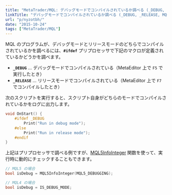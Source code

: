 ```yaml
---
title: "MetaTrader/MQL: デバッグモードでコンパイルされているか調べる (_DEBUG, _RELEASE, MQL5_DEBUGGING)"
linkTitle: "デバッグモードでコンパイルされているか調べる (_DEBUG, _RELEASE, MQL5_DEBUGGING)"
url: "p/nyzotbh/"
date: "2015-10-24"
tags: ["MetaTrader/MQL"]
---
```


MQL のプログラムが、デバッグモードとリリースモードのどちらでコンパイルされているかを調べるには、__`#ifdef`__ プリプロセッサで下記のマクロが定義されているかどうかを調べます。

- __`_DEBUG`__ ... デバッグモードでコンパイルされている（MetaEditor 上で `F5` で実行したとき）
- __`_RELEASE`__ ... リリースモードでコンパイルされている（MetaEditor 上で `F7` でコンパイルしたとき）

次のスクリプトを実行すると、スクリプト自身がどちらのモードでコンパイルされているかをログに出力します。

```cpp
void OnStart() {
    #ifdef _DEBUG
        Print("Run in debug mode");
    #else
        Print("Run in release mode");
    #endif
}
```

上記はプリプロセッサで調べる例ですが、[MQL5InfoInteger](https://www.mql5.com/en/docs/check/mqlinfointeger) 関数を使って、実行時に動的にチェックすることもできます。

```cpp
// MQL5 の場合
bool isDebug = MQL5InfoInteger(MQL5_DEBUGGING);

// MQL4 の場合
bool isDebug = IS_DEBUG_MODE;
```

